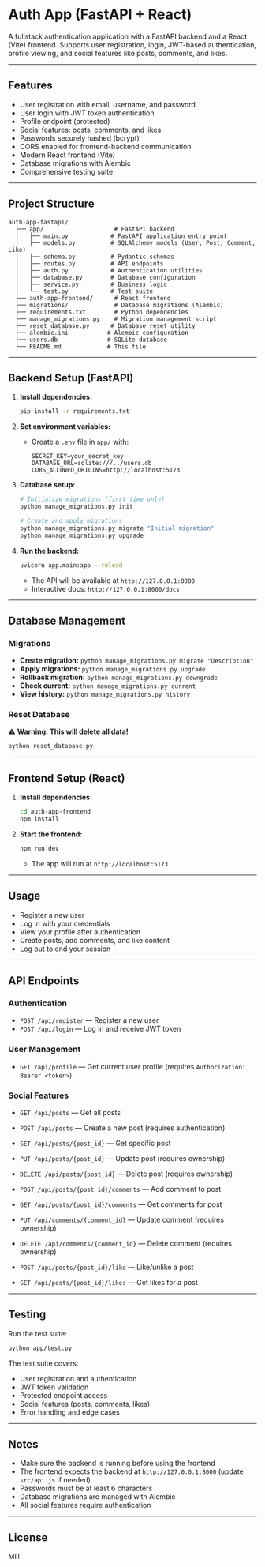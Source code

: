# Auth App (FastAPI + React)

A fullstack authentication application with a FastAPI backend and a React (Vite) frontend. Supports user registration, login, JWT-based authentication, profile viewing, and social features like posts, comments, and likes.

---

## Features
- User registration with email, username, and password
- User login with JWT token authentication
- Profile endpoint (protected)
- Social features: posts, comments, and likes
- Passwords securely hashed (bcrypt)
- CORS enabled for frontend-backend communication
- Modern React frontend (Vite)
- Database migrations with Alembic
- Comprehensive testing suite

---

## Project Structure
```
auth-app-fastapi/
  ├── app/                    # FastAPI backend
  │   ├── main.py            # FastAPI application entry point
  │   ├── models.py          # SQLAlchemy models (User, Post, Comment, Like)
  │   ├── schema.py          # Pydantic schemas
  │   ├── routes.py          # API endpoints
  │   ├── auth.py            # Authentication utilities
  │   ├── database.py        # Database configuration
  │   ├── service.py         # Business logic
  │   └── test.py            # Test suite
  ├── auth-app-frontend/      # React frontend
  ├── migrations/             # Database migrations (Alembic)
  ├── requirements.txt        # Python dependencies
  ├── manage_migrations.py    # Migration management script
  ├── reset_database.py      # Database reset utility
  ├── alembic.ini           # Alembic configuration
  ├── users.db              # SQLite database
  └── README.md             # This file
```

---

## Backend Setup (FastAPI)

1. **Install dependencies:**
   ```bash
   pip install -r requirements.txt
   ```

2. **Set environment variables:**
   - Create a `.env` file in `app/` with:
     ```env
     SECRET_KEY=your_secret_key
     DATABASE_URL=sqlite:///../users.db
     CORS_ALLOWED_ORIGINS=http://localhost:5173
     ```

3. **Database setup:**
   ```bash
   # Initialize migrations (first time only)
   python manage_migrations.py init
   
   # Create and apply migrations
   python manage_migrations.py migrate "Initial migration"
   python manage_migrations.py upgrade
   ```

4. **Run the backend:**
   ```bash
   uvicorn app.main:app --reload
   ```
   - The API will be available at `http://127.0.0.1:8000`
   - Interactive docs: `http://127.0.0.1:8000/docs`

---

## Database Management

### Migrations
- **Create migration:** `python manage_migrations.py migrate "Description"`
- **Apply migrations:** `python manage_migrations.py upgrade`
- **Rollback migration:** `python manage_migrations.py downgrade`
- **Check current:** `python manage_migrations.py current`
- **View history:** `python manage_migrations.py history`

### Reset Database
⚠️ **Warning: This will delete all data!**
```bash
python reset_database.py
```

---

## Frontend Setup (React)

1. **Install dependencies:**
   ```bash
   cd auth-app-frontend
   npm install
   ```

2. **Start the frontend:**
   ```bash
   npm run dev
   ```
   - The app will run at `http://localhost:5173`

---

## Usage
- Register a new user
- Log in with your credentials
- View your profile after authentication
- Create posts, add comments, and like content
- Log out to end your session

---

## API Endpoints

### Authentication
- `POST /api/register` — Register a new user
- `POST /api/login` — Log in and receive JWT token

### User Management
- `GET /api/profile` — Get current user profile (requires `Authorization: Bearer <token>`)

### Social Features
- `GET /api/posts` — Get all posts
- `POST /api/posts` — Create a new post (requires authentication)
- `GET /api/posts/{post_id}` — Get specific post
- `PUT /api/posts/{post_id}` — Update post (requires ownership)
- `DELETE /api/posts/{post_id}` — Delete post (requires ownership)

- `POST /api/posts/{post_id}/comments` — Add comment to post
- `GET /api/posts/{post_id}/comments` — Get comments for post
- `PUT /api/comments/{comment_id}` — Update comment (requires ownership)
- `DELETE /api/comments/{comment_id}` — Delete comment (requires ownership)

- `POST /api/posts/{post_id}/like` — Like/unlike a post
- `GET /api/posts/{post_id}/likes` — Get likes for a post

---

## Testing

Run the test suite:
```bash
python app/test.py
```

The test suite covers:
- User registration and authentication
- JWT token validation
- Protected endpoint access
- Social features (posts, comments, likes)
- Error handling and edge cases

---

## Notes
- Make sure the backend is running before using the frontend
- The frontend expects the backend at `http://127.0.0.1:8000` (update `src/api.js` if needed)
- Passwords must be at least 6 characters
- Database migrations are managed with Alembic
- All social features require authentication

---

## License
MIT 